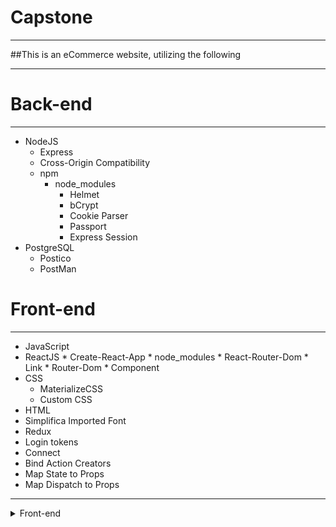 # Capstone
 - - - -
##This is an eCommerce website, utilizing the following
 - - - -
# Back-end
 - - - -
 
  * NodeJS
    * Express
    * Cross-Origin Compatibility
    * npm
      * node_modules
        * Helmet
        * bCrypt
        * Cookie Parser
        * Passport
        * Express Session
  * PostgreSQL
    * Postico
    * PostMan
# Front-end
 - - - -
 
  * JavaScript
   * ReactJS
    * Create-React-App
    * node_modules
    * React-Router-Dom
    * Link
    * Router-Dom
    * Component
  * CSS
    * MaterializeCSS
    * Custom CSS
  * HTML
  * Simplifica Imported Font
  * Redux
   * Login tokens
   * Connect
   * Bind Action Creators
   * Map State to Props
   * Map Dispatch to Props
- - - -

<details>
 <summary>Front-end</summary>
 <p>node.js</p>
 <p>Express</p>
 <p>PostgreSQL</p>
 <p>Postico</p>
 <p>PostMan</p>
</details>
